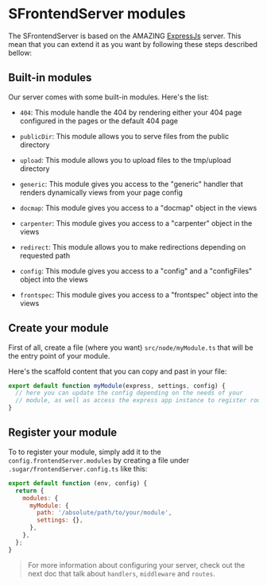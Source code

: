 <!-- This file has been generated using
     the "@coffeekraken/s-markdown-builder" package.
     !!! Do not edit it directly... -->


<!-- body -->

<!--
/**
* @name            Modules
* @namespace       doc.servers
* @type            Markdown
* @platform        md
* @status          stable
* @menu            Documentation / Servers           /doc/servers/modules
*
* @since           2.0.0
* @author    Olivier Bossel <olivier.bossel@gmail.com> (https://coffeekraken.io)
*/
-->

# SFrontendServer modules

The SFrontendServer is based on the AMAZING [ExpressJs](https://expressjs.com/) server. This mean that you can extend it as you want by following these steps described bellow:

## Built-in modules

Our server comes with some built-in modules. Here's the list:


- `404`: This module handle the 404 by rendering either your 404 page configured in the pages or the default 404 page
  
- `publicDir`: This module allows you to serve files from the public directory
  
- `upload`: This module allows you to upload files to the tmp/upload directory
  
- `generic`: This module gives you access to the &quot;generic&quot; handler that renders dynamically views from your page config
  
- `docmap`: This module gives you access to a &quot;docmap&quot; object in the views
  
- `carpenter`: This module gives you access to a &quot;carpenter&quot; object in the views
  
- `redirect`: This module allows you to make redirections depending on requested path
  
- `config`: This module gives you access to a &quot;config&quot; and a &quot;configFiles&quot; object into the views
  
- `frontspec`: This module gives you access to a &quot;frontspec&quot; object into the views
  
## Create your module

First of all, create a file (where you want) `src/node/myModule.ts` that will be the entry point of your module.

Here's the scaffold content that you can copy and past in your file:

```js
export default function myModule(express, settings, config) {
  // here you can update the config depending on the needs of your
  // module, as well as access the express app instance to register routes, etc...
}

```

## Register your module

To to register your module, simply add it to the `config.frontendServer.modules` by creating a file under `.sugar/frontendServer.config.ts` like this:

```js
export default function (env, config) {
  return {
    modules: {
      myModule: {
        path: '/absolute/path/to/your/module',
        settings: {},
      },
    },
  };
}

```

> For more information about configuring your server, check out the next doc that talk about `handlers`, `middleware` and `routes`.

